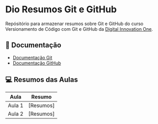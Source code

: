 
# Dio Resumos Git e GitHub

Repósitório para armazenar resumos sobre Git e GitHub do curso Versionamento de Código com Git e GitHub da [Digital Innovation One](https://www.dio.me/).

## 📙 Documentação
- [Documentação Git](https://git-scm.com/doc)
- [Documentação GitHub](https://docs.github.com/pt)

## 💻 Resumos das Aulas

| Aula | Resumo |
|------|--------|
| Aula 1 | [Resumos]
| Aula 2 | [Resumos]